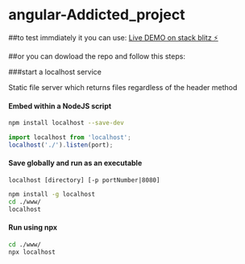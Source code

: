 # angular-Addicted_project

##to test immdiately it you can use:
[Live DEMO on stack blitz ⚡️](https://stackblitz.com/edit/angular-igxrac?file=README.md)


##or you can dowload the repo and follow this steps:

###start a localhost service


Static file server which returns files regardless of the header method


#### Embed within a NodeJS script

```bash
npm install localhost --save-dev
```
```javascript
import localhost from 'localhost';
localhost('./').listen(port);
```

#### Save globally and run as an executable
`localhost [directory] [-p portNumber|8080]`

```bash
npm install -g localhost
cd ./www/
localhost
```

#### Run using npx

```bash
cd ./www/
npx localhost
```

